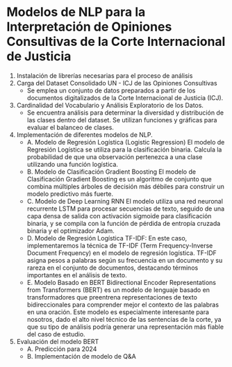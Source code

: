 # Modelos de NLP para la Interpretación de Opiniones Consultivas de la Corte Internacional de Justicia

1. Instalación de librerías necesarias para el proceso de análisis
2. Carga del Dataset Consolidado UN - ICJ de las Opiniones Consultivas
   - Se emplea un conjunto de datos preparados a partir de los documentos digitalizados de la Corte Internacional de Justicia (ICJ).
4. Cardinalidad del Vocabulario y Análisis Exploratorio de los Datos.
   - Se encuentra análisis para determinar la diversidad y distribución de las clases dentro del dataset. Se utilizan funciones y gráficas para evaluar el balanceo de clases.
5. Implementación de diferentes modelos de NLP.
   - A. Modelo de Regresión Logística (Logistic Regression)
     El modelo de Regresión Logística se utiliza para la clasificación binaria. Calcula la probabilidad de que una observación pertenezca a una clase utilizando una función logística.
   - B. Modelo de Clasificación Gradient Boosting
     El modelo de Clasificación Gradient Boosting es un algoritmo de conjunto que combina múltiples árboles de decisión más débiles para construir un modelo predictivo más fuerte.
   - C. Modelo de Deep Learning RNN
     El modelo utiliza una red neuronal recurrente LSTM para procesar secuencias de texto, seguido de una capa densa de salida con activación sigmoide para clasificación binaria, y se compila con la función de pérdida de entropía cruzada binaria y el optimizador Adam.
   - D. Modelo de Regresión Logística TF-IDF:
     En este caso, implementaremos la técnica de TF-IDF (Term Frequency-Inverse Document Frequency) en el modelo de regresión logística. TF-IDF asigna pesos a palabras según su frecuencia en un documento y su rareza en el conjunto de documentos, destacando términos importantes en el análisis de texto.
   - E. Modelo Basado en BERT
     Bidirectional Encoder Representations from Transformers (BERT) es un modelo de lenguaje basado en transformadores que preentrena representaciones de texto bidireccionales para comprender mejor el contexto de las palabras en una oración. Este modelo es especialmente interesante para nosotros, dado el alto nivel técnico de las sentencias de la corte, ya que su tipo de análisis podría generar una representación más fiable del caso de estudio.
6. Evaluación del modelo BERT
   - A. Predicción para 2024
   - B. Implementación de modelo de Q&A
